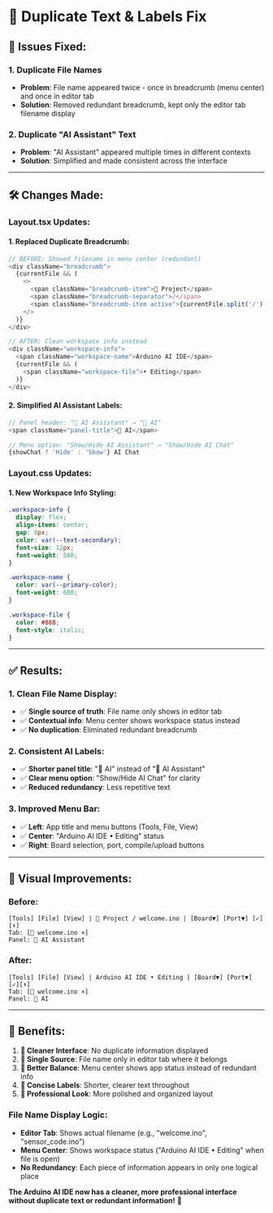 # 🔧 **Duplicate Text & Labels Fix**

## 🎯 **Issues Fixed:**

### 1. **Duplicate File Names**
- **Problem**: File name appeared twice - once in breadcrumb (menu center) and once in editor tab
- **Solution**: Removed redundant breadcrumb, kept only the editor tab filename display

### 2. **Duplicate "AI Assistant" Text**
- **Problem**: "AI Assistant" appeared multiple times in different contexts
- **Solution**: Simplified and made consistent across the interface

---

## 🛠️ **Changes Made:**

### **Layout.tsx Updates:**

#### **1. Replaced Duplicate Breadcrumb:**
```typescript
// BEFORE: Showed filename in menu center (redundant)
<div className="breadcrumb">
  {currentFile && (
    <>
      <span className="breadcrumb-item">📁 Project</span>
      <span className="breadcrumb-separator">/</span>
      <span className="breadcrumb-item active">{currentFile.split('/').pop()}</span>
    </>
  )}
</div>

// AFTER: Clean workspace info instead
<div className="workspace-info">
  <span className="workspace-name">Arduino AI IDE</span>
  {currentFile && (
    <span className="workspace-file">• Editing</span>
  )}
</div>
```

#### **2. Simplified AI Assistant Labels:**
```typescript
// Panel header: "🤖 AI Assistant" → "🤖 AI"
<span className="panel-title">🤖 AI</span>

// Menu option: "Show/Hide AI Assistant" → "Show/Hide AI Chat"
{showChat ? 'Hide' : 'Show'} AI Chat
```

### **Layout.css Updates:**

#### **1. New Workspace Info Styling:**
```css
.workspace-info {
  display: flex;
  align-items: center;
  gap: 8px;
  color: var(--text-secondary);
  font-size: 12px;
  font-weight: 500;
}

.workspace-name {
  color: var(--primary-color);
  font-weight: 600;
}

.workspace-file {
  color: #888;
  font-style: italic;
}
```

---

## ✅ **Results:**

### **1. Clean File Name Display:**
- ✅ **Single source of truth**: File name only shows in editor tab
- ✅ **Contextual info**: Menu center shows workspace status instead
- ✅ **No duplication**: Eliminated redundant breadcrumb

### **2. Consistent AI Labels:**
- ✅ **Shorter panel title**: "🤖 AI" instead of "🤖 AI Assistant"
- ✅ **Clear menu option**: "Show/Hide AI Chat" for clarity
- ✅ **Reduced redundancy**: Less repetitive text

### **3. Improved Menu Bar:**
- ✅ **Left**: App title and menu buttons (Tools, File, View)
- ✅ **Center**: "Arduino AI IDE • Editing" status
- ✅ **Right**: Board selection, port, compile/upload buttons

---

## 🎨 **Visual Improvements:**

### **Before:**
```
[Tools] [File] [View] | 📁 Project / welcome.ino | [Board▼] [Port▼] [✓][⬆️]
Tab: [📄 welcome.ino ×]
Panel: 🤖 AI Assistant
```

### **After:**
```
[Tools] [File] [View] | Arduino AI IDE • Editing | [Board▼] [Port▼] [✓][⬆️]
Tab: [📄 welcome.ino ×]
Panel: 🤖 AI
```

---

## 🎯 **Benefits:**

1. **🧹 Cleaner Interface**: No duplicate information displayed
2. **📍 Single Source**: File name only in editor tab where it belongs
3. **🎨 Better Balance**: Menu center shows app status instead of redundant info
4. **📝 Concise Labels**: Shorter, clearer text throughout
5. **💫 Professional Look**: More polished and organized layout

### **File Name Display Logic:**
- **Editor Tab**: Shows actual filename (e.g., "welcome.ino", "sensor_code.ino")
- **Menu Center**: Shows workspace status ("Arduino AI IDE • Editing" when file is open)
- **No Redundancy**: Each piece of information appears in only one logical place

**The Arduino AI IDE now has a cleaner, more professional interface without duplicate text or redundant information!** 🎉
